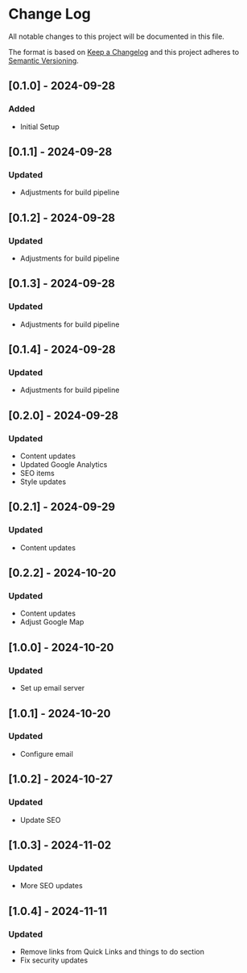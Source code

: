 # Change Log
All notable changes to this project will be documented in this file.
 
The format is based on [Keep a Changelog](http://keepachangelog.com/)
and this project adheres to [Semantic Versioning](http://semver.org/).

## [0.1.0] - 2024-09-28
### Added
- Initial Setup

## [0.1.1] - 2024-09-28
### Updated
- Adjustments for build pipeline

## [0.1.2] - 2024-09-28
### Updated
- Adjustments for build pipeline

## [0.1.3] - 2024-09-28
### Updated
- Adjustments for build pipeline

## [0.1.4] - 2024-09-28
### Updated
- Adjustments for build pipeline

## [0.2.0] - 2024-09-28
### Updated
- Content updates
- Updated Google Analytics
- SEO items
- Style updates

## [0.2.1] - 2024-09-29
### Updated
- Content updates

## [0.2.2] - 2024-10-20
### Updated
- Content updates
- Adjust Google Map

## [1.0.0] - 2024-10-20
### Updated
- Set up email server

## [1.0.1] - 2024-10-20
### Updated
- Configure email

## [1.0.2] - 2024-10-27
### Updated
- Update SEO

## [1.0.3] - 2024-11-02
### Updated
- More SEO updates

## [1.0.4] - 2024-11-11
### Updated
- Remove links from Quick Links and things to do section
- Fix security updates
